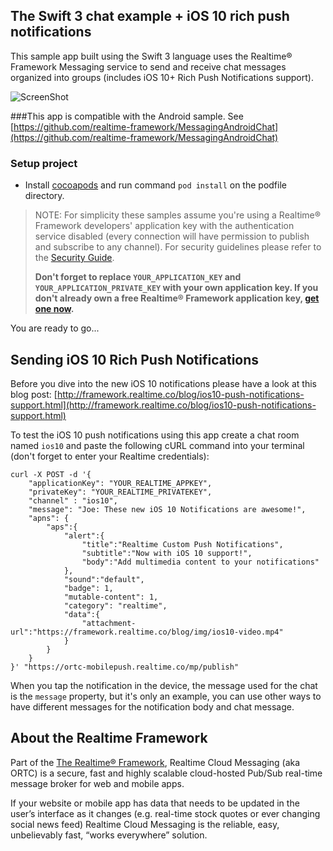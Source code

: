 ## The Swift 3 chat example + iOS 10 rich push notifications
This sample app built using the Swift 3 language uses the Realtime® Framework Messaging service to send and receive chat messages organized into groups (includes iOS 10+ Rich Push Notifications support).  

![ScreenShot](https://framework.realtime.co/blog/img/ios10-push.png)

###This app is compatible with the Android sample. See [https://github.com/realtime-framework/MessagingAndroidChat](https://github.com/realtime-framework/MessagingAndroidChat)

### Setup project

*	Install [cocoapods](https://guides.cocoapods.org/using/getting-started.html#toc_3) and run command `pod install` on the podfile directory.

> NOTE: For simplicity these samples assume you're using a Realtime® Framework developers' application key with the authentication service disabled (every connection will have permission to publish and subscribe to any channel). For security guidelines please refer to the [Security Guide](http://messaging-public.realtime.co/documentation/starting-guide/security.html). 
> 
> **Don't forget to replace `YOUR_APPLICATION_KEY` and `YOUR_APPLICATION_PRIVATE_KEY` with your own application key. If you don't already own a free Realtime® Framework application key, [get one now](https://accounts.realtime.co/signup/).**


You are ready to go... 

## Sending iOS 10 Rich Push Notifications
Before you dive into the new iOS 10 notifications please have a look at this blog post: [http://framework.realtime.co/blog/ios10-push-notifications-support.html](http://framework.realtime.co/blog/ios10-push-notifications-support.html)

To test the iOS 10 push notifications using this app create a chat room named `ios10` and paste the following cURL command into your terminal (don't forget to enter your Realtime credentials):

	curl -X POST -d '{
	    "applicationKey": "YOUR_REALTIME_APPKEY",
	    "privateKey": "YOUR_REALTIME_PRIVATEKEY",
	    "channel" : "ios10",
	    "message": "Joe: These new iOS 10 Notifications are awesome!",
	    "apns": {
	        "aps":{
	            "alert":{
	                "title":"Realtime Custom Push Notifications",
	                "subtitle":"Now with iOS 10 support!",
	                "body":"Add multimedia content to your notifications"
	            },
	            "sound":"default",
	            "badge": 1,
	            "mutable-content": 1,
	            "category": "realtime",
	            "data":{
	                "attachment-url":"https://framework.realtime.co/blog/img/ios10-video.mp4"
	            }
	        }
	    }
	}' "https://ortc-mobilepush.realtime.co/mp/publish"

When you tap the notification in the device, the message used for the chat is the `message` property, but it's only an example, you can use other ways to have different messages for the notification body and chat message.

## About the Realtime Framework
Part of the [The Realtime® Framework](https://framework.realtime.co), Realtime Cloud Messaging (aka ORTC) is a secure, fast and highly scalable cloud-hosted Pub/Sub real-time message broker for web and mobile apps.

If your website or mobile app has data that needs to be updated in the user’s interface as it changes (e.g. real-time stock quotes or ever changing social news feed) Realtime Cloud Messaging is the reliable, easy, unbelievably fast, “works everywhere” solution.



